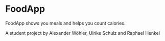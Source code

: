 # FoodApp

FoodApp shows you meals and helps you count calories.

A student project by Alexander Wöhler, Ulrike Schulz and Raphael Henkel
